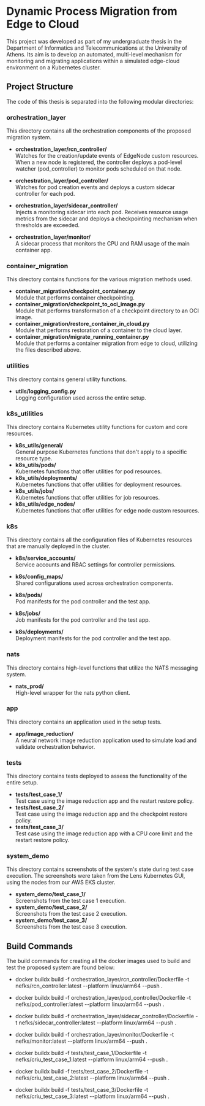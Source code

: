 # Dynamic Process Migration from Edge to Cloud

This project was developed as part of my undergraduate thesis in the Department of Informatics and Telecommunications at the University of Athens.
Its aim is to develop an automated, multi-level mechanism for monitoring and migrating applications within a simulated edge-cloud environment on a Kubernetes cluster.

## Project Structure
The code of this thesis is separated into the following modular directories:

### orchestration_layer
This directory contains all the orchestration components of the proposed migration system.

- **orchestration_layer/rcn_controller/** <br>
  Watches for the creation/update events of EdgeNode custom resources. When a new node is registered, the controller deploys a pod-level watcher (pod_controller) to monitor pods scheduled on that node.

- **orchestration_layer/pod_controller/** <br>
  Watches for pod creation events and deploys a custom sidecar controller for each pod.

- **orchestration_layer/sidecar_controller/** <br>
  Injects a monitoring sidecar into each pod. Receives resource usage metrics from the sidecar and deploys a checkpointing mechanism when thresholds are exceeded.

- **orchestration_layer/monitor/** <br> 
  A sidecar process that monitors the CPU and RAM usage of the main container app.

### container_migration
This directory contains functions for the various migration methods used.

- **container_migration/checkpoint_container.py** <br>
  Module that performs container checkpointing.
- **container_migration/checkpoint_to_oci_image.py** <br>
  Module that performs transformation of a checkpoint directory to an OCI image.
- **container_migration/restore_container_in_cloud.py** <br>
  Module that performs restoration of a container to the cloud layer.
- **container_migration/migrate_running_container.py** <br>
  Module that performs a container migration from edge to cloud, utilizing the files described above. 


### utilities
This directory contains general utility functions. 

- **utils/logging_config.py** <br>
  Logging configuration used across the entire setup.


### k8s_utilities
This directory contains Kubernetes utility functions for custom and core resources.  

- **k8s_utils/general/** <br>
  General purpose Kubernetes functions that don't apply to a specific resource type.
- **k8s_utils/pods/** <br>
  Kubernetes functions that offer utilities for pod resources.
- **k8s_utils/deployments/** <br>
  Kubernetes functions that offer utilities for deployment resources.
- **k8s_utils/jobs/** <br>
  Kubernetes functions that offer utilities for job resources.
- **k8s_utils/edge_nodes/** <br>
  Kubernetes functions that offer utilities for edge node custom resources.


### k8s
This directory contains all the configuration files of Kubernetes resources that are manually deployed in the cluster.

- **k8s/service_accounts/** <br> 
  Service accounts and RBAC settings for controller permissions.

- **k8s/config_maps/** <br> 
  Shared configurations used across orchestration components.

- **k8s/pods/** <br> 
  Pod manifests for the pod controller and the test app.

- **k8s/jobs/** <br> 
  Job manifests for the pod controller and the test app.

- **k8s/deployments/** <br>
  Deployment manifests for the pod controller and the test app.

### nats
This directory contains high-level functions that utilize the NATS messaging system. 

- **nats_prod/** <br>
  High-level wrapper for the nats python client.

### app
This directory contains an application used in the setup tests. 

- **app/image_reduction/** <br>
  A neural network image reduction application used to simulate load and validate orchestration behavior.

### tests
This directory contains tests deployed to assess the functionality of the entire setup.

- **tests/test_case_1/** <br>
  Test case using the image reduction app and the restart restore policy.  
- **tests/test_case_2/** <br>
  Test case using the image reduction app and the checkpoint restore policy.  
- **tests/test_case_3/** <br>
  Test case using the image reduction app with a CPU core limit and the restart restore policy.  

### system_demo
This directory contains screenshots of the system's state during test case execution. The screenshots were taken from the Lens Kubernetes GUI, using the nodes from our AWS EKS cluster. 

- **system_demo/test_case_1/** <br>
  Screenshots from the test case 1 execution. 
- **system_demo/test_case_2/** <br>
  Screenshots from the test case 2 execution. 
- **system_demo/test_case_3/** <br>
  Screenshots from the test case 3 execution.  

## Build Commands
The build commands for creating all the docker images used to build and test the proposed system are found below:  

- docker buildx build -f orchestration_layer/rcn_controller/Dockerfile -t nefks/rcn_controller:latest --platform linux/arm64 --push .

- docker buildx build -f orchestration_layer/pod_controller/Dockerfile -t nefks/pod_controller:latest --platform linux/arm64 --push .

- docker buildx build -f orchestration_layer/sidecar_controller/Dockerfile -t nefks/sidecar_controller:latest --platform linux/arm64 --push .

- docker buildx build -f orchestration_layer/monitor/Dockerfile -t nefks/monitor:latest --platform linux/arm64 --push .

- docker buildx build -f tests/test_case_1/Dockerfile -t nefks/criu_test_case_1:latest --platform linux/arm64 --push .

- docker buildx build -f tests/test_case_2/Dockerfile -t nefks/criu_test_case_2:latest --platform linux/arm64 --push .
  
- docker buildx build -f tests/test_case_3/Dockerfile -t nefks/criu_test_case_3:latest --platform linux/arm64 --push .
